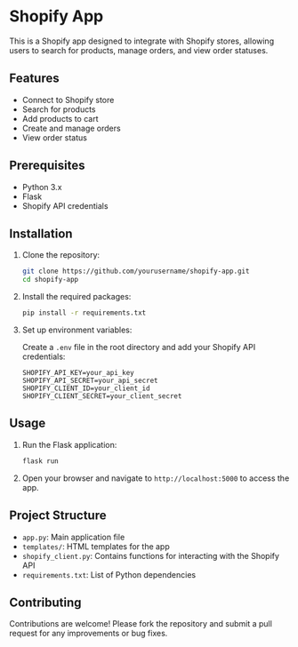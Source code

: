 # Shopify App

This is a Shopify app designed to integrate with Shopify stores, allowing users to search for products, manage orders, and view order statuses.

## Features

- Connect to Shopify store
- Search for products
- Add products to cart
- Create and manage orders
- View order status

## Prerequisites

- Python 3.x
- Flask
- Shopify API credentials

## Installation

1. Clone the repository:

    ```bash
    git clone https://github.com/yourusername/shopify-app.git
    cd shopify-app
    ```

2. Install the required packages:

    ```bash
    pip install -r requirements.txt
    ```

3. Set up environment variables:

    Create a `.env` file in the root directory and add your Shopify API credentials:

    ```
    SHOPIFY_API_KEY=your_api_key
    SHOPIFY_API_SECRET=your_api_secret
    SHOPIFY_CLIENT_ID=your_client_id
    SHOPIFY_CLIENT_SECRET=your_client_secret
    ```

## Usage

1. Run the Flask application:

    ```bash
    flask run
    ```

2. Open your browser and navigate to `http://localhost:5000` to access the app.

## Project Structure

- `app.py`: Main application file
- `templates/`: HTML templates for the app
- `shopify_client.py`: Contains functions for interacting with the Shopify API
- `requirements.txt`: List of Python dependencies

## Contributing

Contributions are welcome! Please fork the repository and submit a pull request for any improvements or bug fixes.